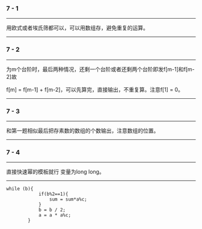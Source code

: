### 7 - 1

---

用欧式或者埃氏筛都可以，可以用数组存，避免重复的运算。

---

### 7 - 2

---

为m个台阶时，最后两种情况，还剩一个台阶或者还剩两个台阶即发f[m-1]和f[m-2]故

f[m] = f[m-1] + f[m-2]，可以先算完，直接输出，不重复算。注意f[1] = 0。

---

### 7 - 3

---

和第一题相似最后把存素数的数组的个数输出，注意数组的位置。

---

### 7 - 4

---

直接快速幂的模板就行 变量为long long。

---

```
while (b){
            if(b%2==1){
                sum = sum*a%c;
            }
            b = b / 2;
            a = a * a%c;
        }
```

